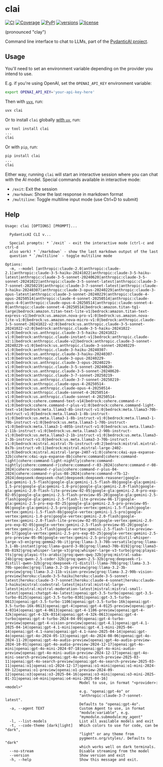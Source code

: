 # clai

[![CI](https://github.com/pydantic/pydantic-ai/actions/workflows/ci.yml/badge.svg?event=push)](https://github.com/pydantic/pydantic-ai/actions/workflows/ci.yml?query=branch%3Amain)
[![Coverage](https://coverage-badge.samuelcolvin.workers.dev/pydantic/pydantic-ai.svg)](https://coverage-badge.samuelcolvin.workers.dev/redirect/pydantic/pydantic-ai)
[![PyPI](https://img.shields.io/pypi/v/clai.svg)](https://pypi.python.org/pypi/clai)
[![versions](https://img.shields.io/pypi/pyversions/clai.svg)](https://github.com/pydantic/pydantic-ai)
[![license](https://img.shields.io/github/license/pydantic/pydantic-ai.svg?v)](https://github.com/pydantic/pydantic-ai/blob/main/LICENSE)

(pronounced "clay")

Command line interface to chat to LLMs, part of the [PydanticAI project](https://github.com/pydantic/pydantic-ai).

## Usage

<!-- Keep this in sync with docs/cli.md -->

You'll need to set an environment variable depending on the provider you intend to use.

E.g. if you're using OpenAI, set the `OPENAI_API_KEY` environment variable:

```bash
export OPENAI_API_KEY='your-api-key-here'
```

Then with [`uvx`](https://docs.astral.sh/uv/guides/tools/), run:

```bash
uvx clai
```

Or to install `clai` globally [with `uv`](https://docs.astral.sh/uv/guides/tools/#installing-tools), run:

```bash
uv tool install clai
...
clai
```

Or with `pip`, run:

```bash
pip install clai
...
clai
```

Either way, running `clai` will start an interactive session where you can chat with the AI model. Special commands available in interactive mode:

- `/exit`: Exit the session
- `/markdown`: Show the last response in markdown format
- `/multiline`: Toggle multiline input mode (use Ctrl+D to submit)

## Help

```
Usage: clai [OPTIONS] [PROMPT]...

  PydanticAI CLI v...

  Special prompts: * `/exit` - exit the interactive mode (ctrl-c and ctrl-d
  also work) * `/markdown` - show the last markdown output of the last
  question * `/multiline` - toggle multiline mode

Options:
  -m, --model [anthropic:claude-2.0|anthropic:claude-2.1|anthropic:claude-3-5-haiku-20241022|anthropic:claude-3-5-haiku-latest|anthropic:claude-3-5-sonnet-20240620|anthropic:claude-3-5-sonnet-20241022|anthropic:claude-3-5-sonnet-latest|anthropic:claude-3-7-sonnet-20250219|anthropic:claude-3-7-sonnet-latest|anthropic:claude-3-haiku-20240307|anthropic:claude-3-opus-20240229|anthropic:claude-3-opus-latest|anthropic:claude-3-sonnet-20240229|anthropic:claude-4-opus-20250514|anthropic:claude-4-sonnet-20250514|anthropic:claude-opus-4-0|anthropic:claude-opus-4-20250514|anthropic:claude-sonnet-4-0|anthropic:claude-sonnet-4-20250514|bedrock:amazon.titan-tg1-large|bedrock:amazon.titan-text-lite-v1|bedrock:amazon.titan-text-express-v1|bedrock:us.amazon.nova-pro-v1:0|bedrock:us.amazon.nova-lite-v1:0|bedrock:us.amazon.nova-micro-v1:0|bedrock:anthropic.claude-3-5-sonnet-20241022-v2:0|bedrock:us.anthropic.claude-3-5-sonnet-20241022-v2:0|bedrock:anthropic.claude-3-5-haiku-20241022-v1:0|bedrock:us.anthropic.claude-3-5-haiku-20241022-v1:0|bedrock:anthropic.claude-instant-v1|bedrock:anthropic.claude-v2:1|bedrock:anthropic.claude-v2|bedrock:anthropic.claude-3-sonnet-20240229-v1:0|bedrock:us.anthropic.claude-3-sonnet-20240229-v1:0|bedrock:anthropic.claude-3-haiku-20240307-v1:0|bedrock:us.anthropic.claude-3-haiku-20240307-v1:0|bedrock:anthropic.claude-3-opus-20240229-v1:0|bedrock:us.anthropic.claude-3-opus-20240229-v1:0|bedrock:anthropic.claude-3-5-sonnet-20240620-v1:0|bedrock:us.anthropic.claude-3-5-sonnet-20240620-v1:0|bedrock:anthropic.claude-3-7-sonnet-20250219-v1:0|bedrock:us.anthropic.claude-3-7-sonnet-20250219-v1:0|bedrock:anthropic.claude-opus-4-20250514-v1:0|bedrock:us.anthropic.claude-opus-4-20250514-v1:0|bedrock:anthropic.claude-sonnet-4-20250514-v1:0|bedrock:us.anthropic.claude-sonnet-4-20250514-v1:0|bedrock:cohere.command-text-v14|bedrock:cohere.command-r-v1:0|bedrock:cohere.command-r-plus-v1:0|bedrock:cohere.command-light-text-v14|bedrock:meta.llama3-8b-instruct-v1:0|bedrock:meta.llama3-70b-instruct-v1:0|bedrock:meta.llama3-1-8b-instruct-v1:0|bedrock:us.meta.llama3-1-8b-instruct-v1:0|bedrock:meta.llama3-1-70b-instruct-v1:0|bedrock:us.meta.llama3-1-70b-instruct-v1:0|bedrock:meta.llama3-1-405b-instruct-v1:0|bedrock:us.meta.llama3-2-11b-instruct-v1:0|bedrock:us.meta.llama3-2-90b-instruct-v1:0|bedrock:us.meta.llama3-2-1b-instruct-v1:0|bedrock:us.meta.llama3-2-3b-instruct-v1:0|bedrock:us.meta.llama3-3-70b-instruct-v1:0|bedrock:mistral.mistral-7b-instruct-v0:2|bedrock:mistral.mixtral-8x7b-instruct-v0:1|bedrock:mistral.mistral-large-2402-v1:0|bedrock:mistral.mistral-large-2407-v1:0|cohere:c4ai-aya-expanse-32b|cohere:c4ai-aya-expanse-8b|cohere:command|cohere:command-light|cohere:command-light-nightly|cohere:command-nightly|cohere:command-r|cohere:command-r-03-2024|cohere:command-r-08-2024|cohere:command-r-plus|cohere:command-r-plus-04-2024|cohere:command-r-plus-08-2024|cohere:command-r7b-12-2024|deepseek:deepseek-chat|deepseek:deepseek-reasoner|google-gla:gemini-1.5-flash|google-gla:gemini-1.5-flash-8b|google-gla:gemini-1.5-pro|google-gla:gemini-1.0-pro|google-gla:gemini-2.0-flash|google-gla:gemini-2.0-flash-lite-preview-02-05|google-gla:gemini-2.0-pro-exp-02-05|google-gla:gemini-2.5-flash-preview-05-20|google-gla:gemini-2.5-flash|google-gla:gemini-2.5-flash-lite-preview-06-17|google-gla:gemini-2.5-pro-exp-03-25|google-gla:gemini-2.5-pro-preview-05-06|google-gla:gemini-2.5-pro|google-vertex:gemini-1.5-flash|google-vertex:gemini-1.5-flash-8b|google-vertex:gemini-1.5-pro|google-vertex:gemini-1.0-pro|google-vertex:gemini-2.0-flash|google-vertex:gemini-2.0-flash-lite-preview-02-05|google-vertex:gemini-2.0-pro-exp-02-05|google-vertex:gemini-2.5-flash-preview-05-20|google-vertex:gemini-2.5-flash|google-vertex:gemini-2.5-flash-lite-preview-06-17|google-vertex:gemini-2.5-pro-exp-03-25|google-vertex:gemini-2.5-pro-preview-05-06|google-vertex:gemini-2.5-pro|groq:distil-whisper-large-v3-en|groq:gemma2-9b-it|groq:llama-3.3-70b-versatile|groq:llama-3.1-8b-instant|groq:llama-guard-3-8b|groq:llama3-70b-8192|groq:llama3-8b-8192|groq:whisper-large-v3|groq:whisper-large-v3-turbo|groq:playai-tts|groq:playai-tts-arabic|groq:qwen-qwq-32b|groq:mistral-saba-24b|groq:qwen-2.5-coder-32b|groq:qwen-2.5-32b|groq:deepseek-r1-distill-qwen-32b|groq:deepseek-r1-distill-llama-70b|groq:llama-3.3-70b-specdec|groq:llama-3.2-1b-preview|groq:llama-3.2-3b-preview|groq:llama-3.2-11b-vision-preview|groq:llama-3.2-90b-vision-preview|heroku:claude-3-5-haiku|heroku:claude-3-5-sonnet-latest|heroku:claude-3-7-sonnet|heroku:claude-4-sonnet|heroku:claude-3-haiku|mistral:codestral-latest|mistral:mistral-large-latest|mistral:mistral-moderation-latest|mistral:mistral-small-latest|openai:chatgpt-4o-latest|openai:gpt-3.5-turbo|openai:gpt-3.5-turbo-0125|openai:gpt-3.5-turbo-0301|openai:gpt-3.5-turbo-0613|openai:gpt-3.5-turbo-1106|openai:gpt-3.5-turbo-16k|openai:gpt-3.5-turbo-16k-0613|openai:gpt-4|openai:gpt-4-0125-preview|openai:gpt-4-0314|openai:gpt-4-0613|openai:gpt-4-1106-preview|openai:gpt-4-32k|openai:gpt-4-32k-0314|openai:gpt-4-32k-0613|openai:gpt-4-turbo|openai:gpt-4-turbo-2024-04-09|openai:gpt-4-turbo-preview|openai:gpt-4-vision-preview|openai:gpt-4.1|openai:gpt-4.1-2025-04-14|openai:gpt-4.1-mini|openai:gpt-4.1-mini-2025-04-14|openai:gpt-4.1-nano|openai:gpt-4.1-nano-2025-04-14|openai:gpt-4o|openai:gpt-4o-2024-05-13|openai:gpt-4o-2024-08-06|openai:gpt-4o-2024-11-20|openai:gpt-4o-audio-preview|openai:gpt-4o-audio-preview-2024-10-01|openai:gpt-4o-audio-preview-2024-12-17|openai:gpt-4o-mini|openai:gpt-4o-mini-2024-07-18|openai:gpt-4o-mini-audio-preview|openai:gpt-4o-mini-audio-preview-2024-12-17|openai:gpt-4o-mini-search-preview|openai:gpt-4o-mini-search-preview-2025-03-11|openai:gpt-4o-search-preview|openai:gpt-4o-search-preview-2025-03-11|openai:o1|openai:o1-2024-12-17|openai:o1-mini|openai:o1-mini-2024-09-12|openai:o1-preview|openai:o1-preview-2024-09-12|openai:o3|openai:o3-2025-04-16|openai:o3-mini|openai:o3-mini-2025-01-31|openai:o4-mini|openai:o4-mini-2025-04-16]
                                  Model to use, in format "<provider>:<model>"
                                  e.g. "openai:gpt-4o" or
                                  "anthropic:claude-3-7-sonnet-latest".
                                  Defaults to "openai:gpt-4o".
  -a, --agent TEXT                Custom Agent to use, in format
                                  "module:variable", e.g.
                                  "mymodule.submodule:my_agent"
  -l, --list-models               List all available models and exit
  -t, --code-theme [dark|light]   Which colors to use for code, can be "dark",
                                  "light" or any theme from
                                  pygments.org/styles/. Defaults to "dark"
                                  which works well on dark terminals.
  --no-stream                     Disable streaming from the model
  --version                       Show version and exit
  -h, --help                      Show this message and exit.
```

